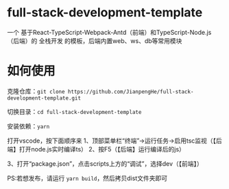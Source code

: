 # full-stack-development-template

一个 基于React-TypeScript-Webpack-Antd（前端）和TypeScript-Node.js（后端）的 全栈开发 的模板，后端内置web、ws、db等常用模块

# 如何使用

克隆仓库：`git clone https://github.com/JianpengHe/full-stack-development-template.git`

切换目录：`cd full-stack-development-template`

安装依赖：`yarn`


打开vscode，按下面顺序来
1、顶部菜单栏“终端”→运行任务→启用tsc监视（【后端】打开node.js实时编译ts）
2、按F5（【后端】运行编译后的js）

3、打开“package.json”，点击scripts上方的“调试”，选择dev（【前端】）


PS:若想发布，请运行 `yarn build`，然后拷贝dist文件夹即可
